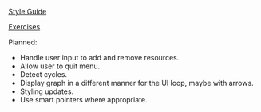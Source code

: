 [Style Guide](https://google.github.io/styleguide/cppguide.html)

[Exercises](https://www.smu.edu/Guildhall/Admissions/Portfolio-Requirements/Programming)

Planned:
- Handle user input to add and remove resources.
- Allow user to quit menu.
- Detect cycles.
- Display graph in a different manner for the UI loop, maybe with arrows.
- Styling updates.
- Use smart pointers where appropriate.
